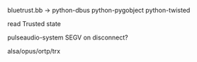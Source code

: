 bluetrust.bb
->  python-dbus
    python-pygobject
    python-twisted

read Trusted state

pulseaudio-system SEGV on disconnect?

alsa/opus/ortp/trx
